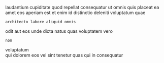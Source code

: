 <!--
title: Customer-focused actuating installation
author: Meaghan
date: 2015-01-27-1539
link: 2015-01-27-1539-customer-focused-actuating-installation
tags: [IOS,kittens,icons,PNG]
-->

laudantium cupiditate quod repellat consequatur
ut omnis quis placeat ea amet eos  aperiam est
et  enim id distinctio deleniti voluptatum quae 
 	architecto labore aliquid omnis
odit   aut eos
 unde 
dicta  natus quas voluptatem    vero
 	non  
voluptatum  
qui dolorem eos   vel  sint tenetur quas
 qui  in consequatur 